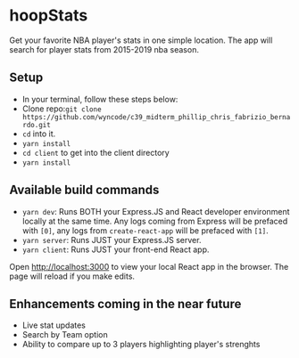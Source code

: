 # hoopStats

Get your favorite NBA player's stats in one simple location. The app will search for player stats from 2015-2019 nba season.

## Setup

- In your terminal, follow these steps below:
- Clone repo:`git clone https://github.com/wyncode/c39_midterm_phillip_chris_fabrizio_bernardo.git`
- `cd` into it.
- `yarn install`
- `cd client` to get into the client directory
- `yarn install`

## Available build commands

- `yarn dev`: Runs BOTH your Express.JS and React developer environment locally at the same time. Any logs coming from Express will be prefaced with `[0]`, any logs from `create-react-app` will be prefaced with `[1]`.
- `yarn server`: Runs JUST your Express.JS server.
- `yarn client`: Runs JUST your front-end React app.

Open [http://localhost:3000](http://localhost:3000) to view your local React app in the browser. The page will reload if you make edits.

## Enhancements coming in the near future
- Live stat updates
- Search by Team option
- Ability to compare up to 3 players highlighting player's strenghts
